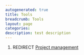 ```yaml
---
autogenerated: true
title: Tools
breadcrumb: Tools
layout: page
categories: 
description: test description
---
```


1.  REDIRECT [Project management](Project_management "wikilink")
